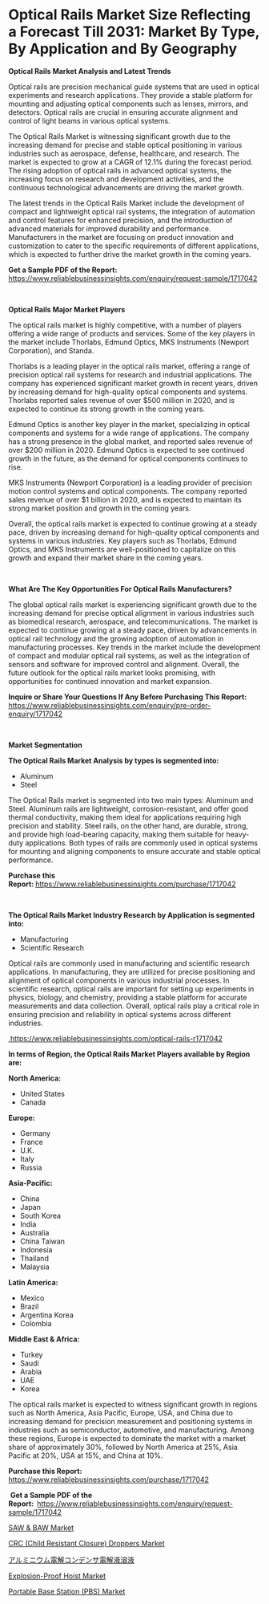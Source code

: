 <p><h1>Optical Rails Market Size Reflecting a Forecast Till 2031: Market By Type, By Application and By Geography</h1></p><p><strong>Optical Rails Market Analysis and Latest Trends</strong></p>
<p><p>Optical rails are precision mechanical guide systems that are used in optical experiments and research applications. They provide a stable platform for mounting and adjusting optical components such as lenses, mirrors, and detectors. Optical rails are crucial in ensuring accurate alignment and control of light beams in various optical systems.</p><p>The Optical Rails Market is witnessing significant growth due to the increasing demand for precise and stable optical positioning in various industries such as aerospace, defense, healthcare, and research. The market is expected to grow at a CAGR of 12.1% during the forecast period. The rising adoption of optical rails in advanced optical systems, the increasing focus on research and development activities, and the continuous technological advancements are driving the market growth.</p><p>The latest trends in the Optical Rails Market include the development of compact and lightweight optical rail systems, the integration of automation and control features for enhanced precision, and the introduction of advanced materials for improved durability and performance. Manufacturers in the market are focusing on product innovation and customization to cater to the specific requirements of different applications, which is expected to further drive the market growth in the coming years.</p></p>
<p><strong>Get a Sample PDF of the Report:&nbsp;</strong> <a href="https://www.reliablebusinessinsights.com/enquiry/request-sample/1717042">https://www.reliablebusinessinsights.com/enquiry/request-sample/1717042</a></p>
<p>&nbsp;</p>
<p><strong>Optical Rails Major Market Players</strong></p>
<p><p>The optical rails market is highly competitive, with a number of players offering a wide range of products and services. Some of the key players in the market include Thorlabs, Edmund Optics, MKS Instruments (Newport Corporation), and Standa.</p><p>Thorlabs is a leading player in the optical rails market, offering a range of precision optical rail systems for research and industrial applications. The company has experienced significant market growth in recent years, driven by increasing demand for high-quality optical components and systems. Thorlabs reported sales revenue of over $500 million in 2020, and is expected to continue its strong growth in the coming years.</p><p>Edmund Optics is another key player in the market, specializing in optical components and systems for a wide range of applications. The company has a strong presence in the global market, and reported sales revenue of over $200 million in 2020. Edmund Optics is expected to see continued growth in the future, as the demand for optical components continues to rise.</p><p>MKS Instruments (Newport Corporation) is a leading provider of precision motion control systems and optical components. The company reported sales revenue of over $1 billion in 2020, and is expected to maintain its strong market position and growth in the coming years.</p><p>Overall, the optical rails market is expected to continue growing at a steady pace, driven by increasing demand for high-quality optical components and systems in various industries. Key players such as Thorlabs, Edmund Optics, and MKS Instruments are well-positioned to capitalize on this growth and expand their market share in the coming years.</p></p>
<p>&nbsp;</p>
<p><strong>What Are The Key Opportunities For Optical Rails Manufacturers?</strong></p>
<p><p>The global optical rails market is experiencing significant growth due to the increasing demand for precise optical alignment in various industries such as biomedical research, aerospace, and telecommunications. The market is expected to continue growing at a steady pace, driven by advancements in optical rail technology and the growing adoption of automation in manufacturing processes. Key trends in the market include the development of compact and modular optical rail systems, as well as the integration of sensors and software for improved control and alignment. Overall, the future outlook for the optical rails market looks promising, with opportunities for continued innovation and market expansion.</p></p>
<p><strong>Inquire or Share Your Questions If Any Before Purchasing This Report:</strong> <a href="https://www.reliablebusinessinsights.com/enquiry/pre-order-enquiry/1717042">https://www.reliablebusinessinsights.com/enquiry/pre-order-enquiry/1717042</a></p>
<p>&nbsp;</p>
<p><strong>Market Segmentation</strong></p>
<p><strong>The Optical Rails Market Analysis by types is segmented into:</strong></p>
<p><ul><li>Aluminum</li><li>Steel</li></ul></p>
<p><p>The Optical Rails market is segmented into two main types: Aluminum and Steel. Aluminum rails are lightweight, corrosion-resistant, and offer good thermal conductivity, making them ideal for applications requiring high precision and stability. Steel rails, on the other hand, are durable, strong, and provide high load-bearing capacity, making them suitable for heavy-duty applications. Both types of rails are commonly used in optical systems for mounting and aligning components to ensure accurate and stable optical performance.</p></p>
<p><strong>Purchase this Report:&nbsp;</strong><a href="https://www.reliablebusinessinsights.com/purchase/1717042">https://www.reliablebusinessinsights.com/purchase/1717042</a></p>
<p>&nbsp;</p>
<p><strong>The Optical Rails Market Industry Research by Application is segmented into:</strong></p>
<p><ul><li>Manufacturing</li><li>Scientific Research</li></ul></p>
<p><p>Optical rails are commonly used in manufacturing and scientific research applications. In manufacturing, they are utilized for precise positioning and alignment of optical components in various industrial processes. In scientific research, optical rails are important for setting up experiments in physics, biology, and chemistry, providing a stable platform for accurate measurements and data collection. Overall, optical rails play a critical role in ensuring precision and reliability in optical systems across different industries.</p></p>
<p><a href="https://www.reliablebusinessinsights.com/optical-rails-r1717042">&nbsp;https://www.reliablebusinessinsights.com/optical-rails-r1717042</a></p>
<p><strong>In terms of Region, the Optical Rails Market Players available by Region are:</strong></p>
<p>
    <p> <strong> North America: </strong>
        <ul>
            <li>United States</li>
            <li>Canada</li>
        </ul>
        </p> 
    <p> <strong> Europe: </strong>
        <ul>
            <li>Germany</li>
            <li>France</li>
            <li>U.K.</li>
            <li>Italy</li>
            <li>Russia</li>
        </ul>
        </p> 
    <p> <strong> Asia-Pacific: </strong>
        <ul>
            <li>China</li>
            <li>Japan</li>
            <li>South Korea</li>
            <li>India</li>
            <li>Australia</li>
            <li>China Taiwan</li>
            <li>Indonesia</li>
            <li>Thailand</li>
            <li>Malaysia</li>
        </ul>
        </p> 
    <p> <strong> Latin America: </strong>
        <ul>
            <li>Mexico</li>
            <li>Brazil</li>
            <li>Argentina Korea</li>
            <li>Colombia</li>
        </ul>
        </p> 
    <p> <strong> Middle East & Africa: </strong>
        <ul>
            <li>Turkey</li>
            <li>Saudi</li>
            <li>Arabia</li>
            <li>UAE</li>
            <li>Korea</li>
        </ul>
    </p>
    </p>
<p><p>The optical rails market is expected to witness significant growth in regions such as North America, Asia Pacific, Europe, USA, and China due to increasing demand for precision measurement and positioning systems in industries such as semiconductor, automotive, and manufacturing. Among these regions, Europe is expected to dominate the market with a market share of approximately 30%, followed by North America at 25%, Asia Pacific at 20%, USA at 15%, and China at 10%.</p></p>
<p><strong>Purchase this Report: </strong><a href="https://www.reliablebusinessinsights.com/purchase/1717042">https://www.reliablebusinessinsights.com/purchase/1717042</a></p>
<p>&nbsp;<strong>Get a Sample PDF of the Report:&nbsp;&nbsp;</strong><a href="https://www.reliablebusinessinsights.com/enquiry/request-sample/1717042">https://www.reliablebusinessinsights.com/enquiry/request-sample/1717042</a></p>
<p><strong></strong></p>
<p><p><a href="https://issuu.com/reportprime-2/docs/saw-baw-market-size-2030.pptx">SAW & BAW Market</a></p><p><a href="https://github.com/Valeridd446677/Market-Research-Report-List-1/blob/main/crc-child-resistant-closure-droppers-market.md">CRC (Child Resistant Closure) Droppers Market</a></p><p><a href="https://github.com/VinceMarvin1/Market-Research-Report-List-1/blob/main/3378087107472.md">アルミニウム電解コンデンサ電解液溶液</a></p><p><a href="https://github.com/IzaiahBartell/Market-Research-Report-List-1/blob/main/explosion-proof-hoist-market.md">Explosion-Proof Hoist Market</a></p><p><a href="https://issuu.com/reportprime-2/docs/portable-base-station-pbs-market-size-2030.pptx">Portable Base Station (PBS) Market</a></p></p>